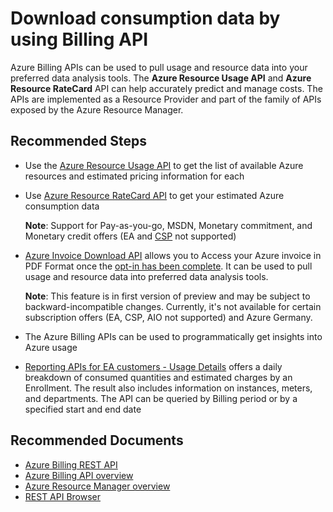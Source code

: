 <properties
	pageTitle="Download consumption data by using Billing API"
	description="Download consumption data by using Billing API"
	service="azure-billing"
	resource="billing"
	authors="prdasneo"
	ms.author="prdasneo"
	displayOrder=""
	selfHelpType="generic"
	supportTopicIds="32599495"
	resourceTags=""
	productPesIds="15659"
	cloudEnvironments="public"
	articleId="986c8067-48e4-487b-ae3f-a6315cf6a0f5"
/>

# Download consumption data by using Billing API

Azure Billing APIs can be used to pull usage and resource data into your preferred data analysis tools. The **Azure Resource Usage API** and **Azure Resource RateCard** API can help accurately predict and manage costs. The APIs are implemented as a Resource Provider and part of the family of APIs exposed by the Azure Resource Manager.

## **Recommended Steps**

* Use the [Azure Resource Usage API](https://docs.microsoft.com/azure/billing/billing-usage-rate-card-overview#azure-resource-usage-api-preview) to get the list of available Azure resources and estimated pricing information for each
* Use [Azure Resource RateCard API](https://docs.microsoft.com/azure/billing/billing-usage-rate-card-overview#azure-resource-ratecard-api-preview) to get your estimated Azure consumption data<br>

	**Note**: Support for Pay-as-you-go, MSDN, Monetary commitment, and Monetary credit offers (EA and [CSP](https://docs.microsoft.com/azure/cloud-solution-provider/billing/azure-csp-pricelist#get-prices-by-using-the-azure-rate-card) not supported)

* [Azure Invoice Download API](https://docs.microsoft.com/azure/billing/billing-usage-rate-card-overview#azure-invoice-download-api-preview) allows you to Access your Azure invoice in PDF Format once the [opt-in has been complete](https://docs.microsoft.com/azure/billing/billing-manage-access#opt-in). It can be used to pull usage and resource data into preferred data analysis tools.

	**Note**: This feature is in first version of preview and may be subject to backward-incompatible changes. Currently, it's not available for certain subscription offers (EA, CSP, AIO not supported) and Azure Germany.

* The Azure Billing APIs can be used to programmatically get insights into Azure usage
* [Reporting APIs for EA customers - Usage Details](https://docs.microsoft.com/rest/api/billing/enterprise/billing-enterprise-api-usage-detail) offers a daily breakdown of consumed quantities and estimated charges by an Enrollment. The result also includes information on instances, meters, and departments. The API can be queried by Billing period or by a specified start and end date

## **Recommended Documents**

* [Azure Billing REST API](https://docs.microsoft.com/rest/api/billing/)
* [Azure Billing API overview](https://docs.microsoft.com/azure/billing/billing-usage-rate-card-overview)
* [Azure Resource Manager overview](https://docs.microsoft.com/azure/azure-resource-manager/resource-group-overview)
* [REST API Browser](https://docs.microsoft.com/rest/api/?view=Azure)
